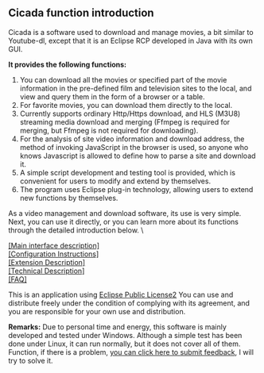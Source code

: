 ## Cicada function introduction

Cicada is a software used to download and manage movies, a bit similar to Youtube-dl, except that it is an Eclipse RCP developed in Java with its own GUI.



**It provides the following functions:**



1. You can download all the movies or specified part of the movie information in the pre-defined film and television sites to the local, and view and query them in the form of a browser or a table.
2. For favorite movies, you can download them directly to the local.
3. Currently supports ordinary Http/Https download, and HLS (M3U8) streaming media download and merging (Ffmpeg is required for merging, but Ffmpeg is not required for downloading).
4. For the analysis of site video information and download address, the method of invoking JavaScript in the browser is used, so anyone who knows Javascript is allowed to define how to parse a site and download it.
5. A simple script development and testing tool is provided, which is convenient for users to modify and extend by themselves.
6. The program uses Eclipse plug-in technology, allowing users to extend new functions by themselves.



As a video management and download software, its use is very simple. Next, you can use it directly, or you can learn more about its functions through the detailed introduction below. \



[\[Main interface description\]](content/ui.md)\
[\[Configuration Instructions\]](content/config.md)\
[\[Extension Description\]](content/extension.md)\
[\[Technical Description\]](content/tech.md)\
[\[FAQ\]](content/faq.md)



This is an application using [Eclipse Public License2](https://www.eclipse.org/legal/epl-2.0/)
You can use and distribute freely under the condition of complying with its agreement, and you are responsible for your own use and distribution.


**Remarks:** Due to personal time and energy, this software is mainly developed and tested under Windows. Although a simple test has been done under Linux, it can run normally, but it does not cover all of them. Function, if there is a problem, [you can click here to submit feedback](https://github.com/aquariusStudio/cicada/issues), I will try to solve it.